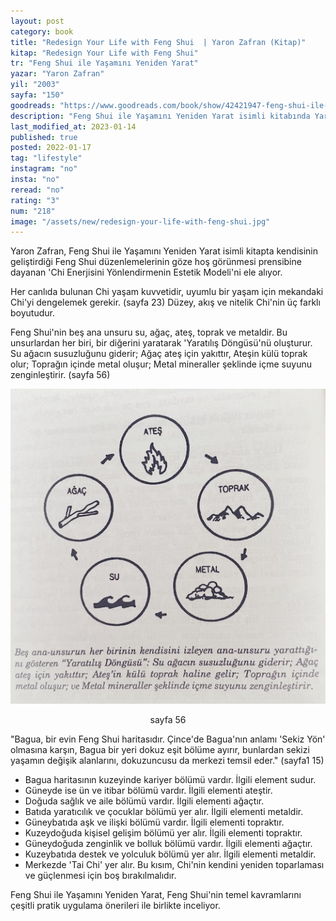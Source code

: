 ```yaml
---
layout: post
category: book
title: "Redesign Your Life with Feng Shui  | Yaron Zafran (Kitap)"
kitap: "Redesign Your Life with Feng Shui"
tr: "Feng Shui ile Yaşamını Yeniden Yarat"
yazar: "Yaron Zafran"
yil: "2003"
sayfa: "150"
goodreads: "https://www.goodreads.com/book/show/42421947-feng-shui-ile-ya-am-n-yeniden-yarat"
description: "Feng Shui ile Yaşamını Yeniden Yarat isimli kitabında Yaron Zafran, Feng Shui prensiplerini kendisinin geliştirdiği 'Chi Enerjisini Yönlendirmenin Estetik Modeli'ne dayanarak açıklıyor."
last_modified_at: 2023-01-14
published: true
posted: 2022-01-17
tag: "lifestyle"
instagram: "no"
insta: "no"
reread: "no"
rating: "3"
num: "218"
image: "/assets/new/redesign-your-life-with-feng-shui.jpg"
---
```


Yaron Zafran, Feng Shui ile Yaşamını Yeniden Yarat isimli kitapta kendisinin geliştirdiği Feng Shui düzenlemelerinin göze hoş görünmesi prensibine dayanan 'Chi Enerjisini Yönlendirmenin Estetik Modeli'ni ele alıyor. 

Her canlıda bulunan Chi yaşam kuvvetidir, uyumlu bir yaşam için mekandaki Chi'yi dengelemek gerekir. (sayfa 23) Düzey, akış ve nitelik Chi'nin üç farklı boyutudur. 

Feng Shui'nin beş ana unsuru su, ağaç, ateş, toprak ve metaldir. Bu unsurlardan her biri, bir diğerini yaratarak 'Yaratılış Döngüsü'nü oluşturur. Su ağacın susuzluğunu giderir; Ağaç ateş için yakıttır, Ateşin külü toprak olur; Toprağın içinde metal oluşur; Metal mineraller şeklinde içme suyunu zenginleştirir. (sayfa 56)

![Yaratilis Dongusu - sayfa 56](/assets/graph/2022-01-17/the-five-elements-creative-cycle-redesign-your-life-with-feng-shui.jpg)
<center>sayfa 56</center>

"Bagua, bir evin Feng Shui haritasıdır. Çince'de Bagua'nın anlamı 'Sekiz Yön' olmasına karşın, Bagua bir yeri dokuz eşit bölüme ayırır, bunlardan sekizi yaşamın değişik alanlarını, dokuzuncusu da merkezi temsil eder." (sayfa1 15)

- Bagua haritasının kuzeyinde kariyer bölümü vardır. İlgili element sudur.
- Güneyde ise ün ve itibar bölümü vardır. İlgili elementi ateştir.
- Doğuda sağlık ve aile bölümü vardır. İlgili elementi ağaçtır.
- Batıda yaratıcılık ve çocuklar bölümü yer alır. İlgili elementi metaldir.
- Güneybatıda aşk ve ilişki bölümü vardır. İlgili elementi topraktır.
- Kuzeydoğuda kişisel gelişim bölümü yer alır. İlgili elementi topraktır.
- Güneydoğuda zenginlik ve bolluk bölümü vardır. İlgili elementi ağaçtır.
- Kuzeybatıda destek ve yolculuk bölümü yer alır. İlgili elementi metaldir.
- Merkezde 'Tai Chi' yer alır. Bu kısım, Chi'nin kendini yeniden toparlaması ve güçlenmesi için boş bırakılmalıdır.

Feng Shui ile Yaşamını Yeniden Yarat, Feng Shui'nin temel kavramlarını çeşitli pratik uygulama önerileri ile birlikte inceliyor.

